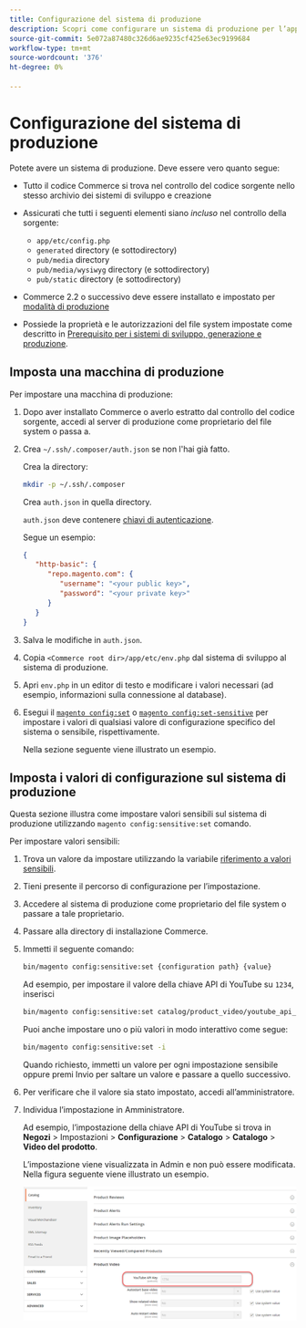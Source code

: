 ```yaml
---
title: Configurazione del sistema di produzione
description: Scopri come configurare un sistema di produzione per l’applicazione Commerce.
source-git-commit: 5e072a87480c326d6ae9235cf425e63ec9199684
workflow-type: tm+mt
source-wordcount: '376'
ht-degree: 0%

---
```



# Configurazione del sistema di produzione

Potete avere un sistema di produzione. Deve essere vero quanto segue:

- Tutto il codice Commerce si trova nel controllo del codice sorgente nello stesso archivio dei sistemi di sviluppo e creazione
- Assicurati che tutti i seguenti elementi siano _incluso_ nel controllo della sorgente:

   - `app/etc/config.php`
   - `generated` directory (e sottodirectory)
   - `pub/media` directory
   - `pub/media/wysiwyg` directory (e sottodirectory)
   - `pub/static` directory (e sottodirectory)

- Commerce 2.2 o successivo deve essere installato e impostato per [modalità di produzione](../bootstrap/application-modes.md#production-mode)
- Possiede la proprietà e le autorizzazioni del file system impostate come descritto in [Prerequisito per i sistemi di sviluppo, generazione e produzione](../deployment/prerequisites.md).

## Imposta una macchina di produzione

Per impostare una macchina di produzione:

1. Dopo aver installato Commerce o averlo estratto dal controllo del codice sorgente, accedi al server di produzione come proprietario del file system o passa a.
1. Crea `~/.ssh/.composer/auth.json` se non l&#39;hai già fatto.

   Crea la directory:

   ```bash
   mkdir -p ~/.ssh/.composer
   ```

   Crea `auth.json` in quella directory.

   `auth.json` deve contenere [chiavi di autenticazione](../../installation/prerequisites/authentication-keys.md).

   Segue un esempio:

   ```json
   {
      "http-basic": {
         "repo.magento.com": {
            "username": "<your public key>",
            "password": "<your private key>"
         }
      }
   }
   ```

1. Salva le modifiche in `auth.json`.
1. Copia `<Commerce root dir>/app/etc/env.php` dal sistema di sviluppo al sistema di produzione.
1. Apri `env.php` in un editor di testo e modificare i valori necessari (ad esempio, informazioni sulla connessione al database).
1. Esegui il [`magento config:set`](../cli/set-configuration-values.md) o [`magento config:set-sensitive`](../cli/set-configuration-values.md) per impostare i valori di qualsiasi valore di configurazione specifico del sistema o sensibile, rispettivamente.

   Nella sezione seguente viene illustrato un esempio.

## Imposta i valori di configurazione sul sistema di produzione

Questa sezione illustra come impostare valori sensibili sul sistema di produzione utilizzando `magento config:sensitive:set` comando.

Per impostare valori sensibili:

1. Trova un valore da impostare utilizzando la variabile [riferimento a valori sensibili](../reference/config-reference-sens.md).
1. Tieni presente il percorso di configurazione per l’impostazione.
1. Accedere al sistema di produzione come proprietario del file system o passare a tale proprietario.
1. Passare alla directory di installazione Commerce.
1. Immetti il seguente comando:

   ```bash
   bin/magento config:sensitive:set {configuration path} {value}
   ```

   Ad esempio, per impostare il valore della chiave API di YouTube su `1234`, inserisci

   ```bash
   bin/magento config:sensitive:set catalog/product_video/youtube_api_key 1234
   ```

   Puoi anche impostare uno o più valori in modo interattivo come segue:

   ```bash
   bin/magento config:sensitive:set -i
   ```

   Quando richiesto, immetti un valore per ogni impostazione sensibile oppure premi Invio per saltare un valore e passare a quello successivo.

1. Per verificare che il valore sia stato impostato, accedi all’amministratore.
1. Individua l’impostazione in Amministratore.

   Ad esempio, l’impostazione della chiave API di YouTube si trova in **Negozi** > Impostazioni > **Configurazione** > **Catalogo** > **Catalogo** > **Video del prodotto**.

   L’impostazione viene visualizzata in Admin e non può essere modificata. Nella figura seguente viene illustrato un esempio.

   ![Impostazione sensibile in Amministratore](../../assets/configuration/sensitive-set.png)
